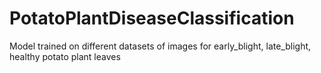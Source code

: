# PotatoPlantDiseaseClassification
Model trained on different datasets of images for early_blight, late_blight, healthy potato plant leaves
